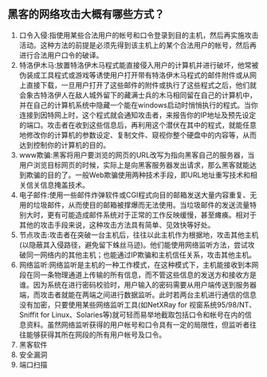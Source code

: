 ## 黑客的网络攻击大概有哪些方式？

1.  口令入侵:指使用某些合法用户的帐号和口令登录到目的主机，然后再实施攻击活动。这种方法的前提是必须先得到该主机上的某个合法用户的帐号，然后再进行合法用户口令的破译。
2.  特洛伊木马:放置特洛伊木马程式能直接侵入用户的计算机并进行破坏，他常被伪装成工具程式或游戏等诱使用户打开带有特洛伊木马程式的邮件附件或从网上直接下载，一旦用户打开了这些邮件的附件或执行了这些程式之后，他们就会象古特洛伊人在敌人城外留下的藏满士兵的木马相同留在自己的计算机中，并在自己的计算机系统中隐藏一个能在windows启动时悄悄执行的程式。当你连接到因特网上时，这个程式就会通知攻击者，来报告你的IP地址及预先设定的端口。攻击者在收到这些信息后，再利用这个潜伏在其中的程式，就能任意地修改你的计算机的参数设定、复制文件、窥视你整个硬盘中的内容等，从而达到控制你的计算机的目的。
3.  www欺骗:黑客将用户要浏览的网页的URL改写为指向黑客自己的服务器，当用户浏览目标网页的时候，实际上是向黑客服务器发出请求，那么黑客就能达到欺骗的目的了。一般Web欺骗使用两种技术手段，即URL地址重写技术和相关信关信息掩盖技术。
4.  电子邮件:使用一些邮件炸弹软件或CGI程式向目的邮箱发送大量内容重复、无用的垃圾邮件，从而使目的邮箱被撑爆而无法使用。当垃圾邮件的发送流量特别大时，更有可能造成邮件系统对于正常的工作反映缓慢，甚至瘫痪。相对于其他的攻击手段来说，这种攻击方法具有简单、见效快等好处。
5.  节点攻击:攻击者在突破一台主机后，往往以此主机作为根据地，攻击其他主机(以隐蔽其入侵路径，避免留下蛛丝马迹)。他们能使用网络监听方法，尝试攻破同一网络内的其他主机；也能通过IP欺骗和主机信任关系，攻击其他主机。
6.  网络监听:网络监听是主机的一种工作模式，在这种模式下，主机能接收到本网段在同一条物理通道上传输的所有信息，而不管这些信息的发送方和接收方是谁。因为系统在进行密码校验时，用户输入的密码需要从用户端传送到服务器端，而攻击者就能在两端之间进行数据监听。此时若两台主机进行通信的信息没有加密，只要使用某些网络监听工具(如NetXRay for 视窗系统95/98/NT、Sniffit for Linux、Solaries等)就可轻而易举地截取包括口令和帐号在内的信息资料。虽然网络监听获得的用户帐号和口令具有一定的局限性，但监听者往往能够获得其所在网段的所有用户帐号及口令。
7.  黑客软件
8.  安全漏洞
9.  端口扫描
